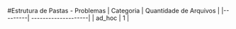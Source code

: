 #Estrutura de Pastas - Problemas
| Categoria | Quantidade de Arquivos |
|---------| --------------------|
| ad_hoc | 1 |
